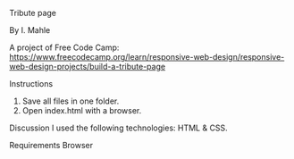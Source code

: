 Tribute page

By I. Mahle

A project of Free Code Camp: https://www.freecodecamp.org/learn/responsive-web-design/responsive-web-design-projects/build-a-tribute-page

Instructions

1. Save all files in one folder.
2. Open index.html with a browser.

Discussion
I used the following technologies: HTML & CSS.

Requirements
Browser
